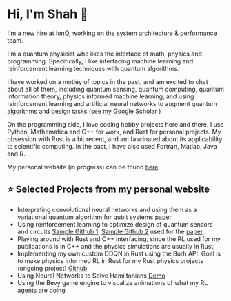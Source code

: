 #  Hi, I'm Shah 👋
I'm a new hire at IonQ, working on the system architecture & performance team.

I'm a quantum physicist who likes the interface of math, physics and programming. Specifically, I like interfacing machine learning and reinforcement learning techniques with quantum algorithms.

I have worked on a motley of topics in the past, and am excited to chat about all of them, including quantum sensing, quantum computing, quantum information theory, physics informed machine learning, and using reinforcement learning and artificial neural networks to augment quantum algorithms and design tasks (see my [Google Scholar](https://scholar.google.com/citations?hl=en&user=dpsqpvYAAAAJ) ) 

On the programming side, I love coding hobby projects here and there. I use Python, Mathematica and C++ for work, and Rust for personal projects. My obsession with Rust is a bit recent, and am fascinated about its applicability to scientific computing. In the past, I have also used Fortran, Matlab, Java and R.

My personal website (in progress) can be found [here](https://rootware.github.io/).

## ⭐ Selected Projects from my personal website
- Interpreting convolutional neural networks and using them as a variational quantum algorithm for qubit systems [paper](https://journals.aps.org/prresearch/abstract/10.1103/PhysRevResearch.7.013094)
- Using reinforcement learning to optimize design of quantum sensors and circuits [Sample Github 1](https://github.com/rootware/lattice_evolution),  [Sample Github 2](https://github.com/rootware/BayesianData) used for the [paper](https://arxiv.org/abs/2405.07907).
- Playing around with Rust and C++ interfacing, since the RL used for my publications is in C++ and the physics simulations are usually in Rust.
- Implementing my own custom DDQN in Rust using the Burh API. Goal is to make physics informed RL in Rust for my Rust physics projects (ongoing project) [Github](https://github.com/rootware/Reinforcement_Learning_DQN_using_Burn)
- Using Neural Networks to Solve Hamiltonians [Demo](https://github.com/rootware/RBM-for-Quantum-Spin-Hamiltonians)
- Using the Bevy game engine to visualize animations of what my RL agents are doing

<!--
**rootware/rootware** is a ✨ _special_ ✨ repository because its `README.md` (this file) appears on your GitHub profile.

Here are some ideas to get you started:

- 🔭 I’m currently working on ...
- 🌱 I’m currently learning ...
- 👯 I’m looking to collaborate on ...
- 🤔 I’m looking for help with ...
- 💬 Ask me about ...
- 📫 How to reach me: ...
- 😄 Pronouns: ...
- ⚡ Fun fact: ...
-->
